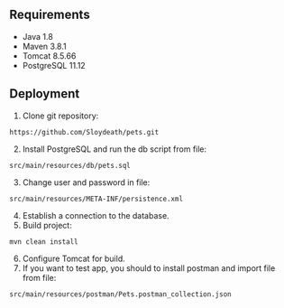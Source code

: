 ## Requirements
* Java 1.8
* Maven 3.8.1
* Tomcat 8.5.66
* PostgreSQL 11.12

## Deployment

1. Clone git repository:
```
https://github.com/Sloydeath/pets.git
```
2. Install PostgreSQL and run the db script from file:
```
src/main/resources/db/pets.sql
```
3. Change user and password in file:
```
src/main/resources/META-INF/persistence.xml
```
4. Establish a connection to the database.
5. Build project:
```
mvn clean install
```
6. Configure Tomcat for build.
7. If you want to test app, you should to install postman and import file from file:
```
src/main/resources/postman/Pets.postman_collection.json
```
